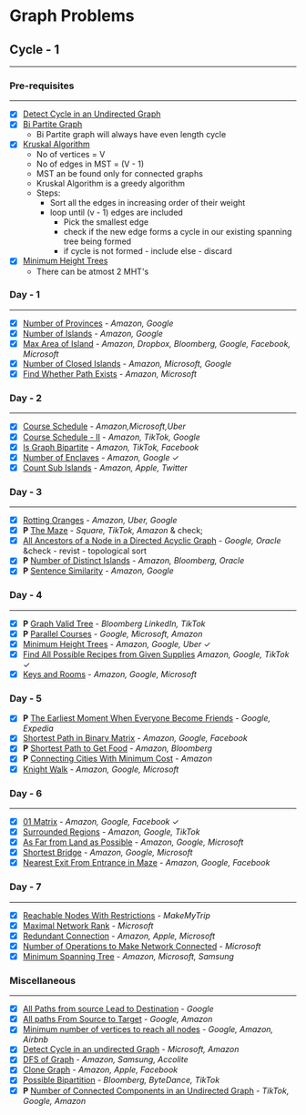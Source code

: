 ##

# Graph Problems

## Cycle - 1

---

### Pre-requisites

---

- [x] [Detect Cycle in an Undirected Graph](https://www.youtube.com/watch?v=vXrv3kruvwE)
- [x] [Bi Partite Graph](https://www.youtube.com/watch?v=0ACfAqs8mm0)
  - Bi Partite graph will always have even length cycle
- [x] [Kruskal Algorithm](https://www.youtube.com/watch?v=_Iz-QLBGKpM)
  - No of vertices = V
  - No of edges in MST = (V - 1)
  - MST an be found only for connected graphs
  - Kruskal Algorithm is a greedy algorithm
  - Steps:
    - Sort all the edges in increasing order of their weight
    - loop until (v - 1) edges are included
      - Pick the smallest edge
      - check if the new edge forms a cycle in our existing spanning tree being formed
      - if cycle is not formed - include else - discard
- [x] [Minimum Height Trees](https://www.youtube.com/watch?v=ivl6BHJVcB0)
  - There can be atmost 2 MHT's

### Day - 1

---

- [x] [Number of Provinces](https://leetcode.com/problems/number-of-provinces/description/) - <cite>Amazon, Google</cite>
- [x] [Number of Islands](https://leetcode.com/problems/number-of-islands/) - <cite>Amazon, Google</cite>
- [x] [Max Area of Island](https://leetcode.com/problems/max-area-of-island/) - <cite> Amazon, Dropbox, Bloomberg, Google, Facebook, Microsoft</cite>
- [x] [Number of Closed Islands](https://leetcode.com/problems/number-of-closed-islands/) - <cite> Amazon, Microsoft, Google </cite>
- [x] [Find Whether Path Exists](https://practice.geeksforgeeks.org/problems/find-whether-path-exist5238/1) - <cite>Amazon, Microsoft</cite>

### Day - 2

---

- [x] [Course Schedule](https://leetcode.com/problems/course-schedule/) - <cite>Amazon,Microsoft,Uber</cite>
- [x] [Course Schedule - II](https://leetcode.com/problems/course-schedule-ii/) - <cite>Amazon, TikTok, Google</cite>
- [x] [Is Graph Bipartite](https://leetcode.com/problems/is-graph-bipartite/description/) - <cite>Amazon, TikTok, Facebook</cite>
- [x] [Number of Enclaves](https://leetcode.com/problems/number-of-enclaves/) - <cite>Amazon, Google</cite> &check;
- [x] [Count Sub Islands](https://leetcode.com/problems/count-sub-islands/) - <cite> Amazon, Apple, Twitter </cite>

### Day - 3

---

- [x] [Rotting Oranges](https://leetcode.com/problems/rotting-oranges/) - <cite> Amazon, Uber, Google </cite>
- [x] **P** [The Maze](https://leetcode.com/problems/the-maze/description/) - <cite> Square, TikTok, Amazon </cite> & check;
- [x] [All Ancestors of a Node in a Directed Acyclic Graph](https://leetcode.com/problems/all-ancestors-of-a-node-in-a-directed-acyclic-graph/) - <cite> Google, Oracle </cite> &check - revist - topological sort
- [x] **P** [Number of Distinct Islands](https://leetcode.com/problems/number-of-distinct-islands/) - <cite>Amazon, Bloomberg, Oracle</cite>
- [x] **P** [Sentence Similarity](https://leetcode.com/problems/sentence-similarity-ii/description/) - <cite> Amazon, Google </cite>

### Day - 4

---

- [x] **P** [Graph Valid Tree](https://leetcode.com/problems/graph-valid-tree/) - <cite> Bloomberg LinkedIn, TikTok </cite>
- [x] **P** [Parallel Courses](https://leetcode.com/problems/parallel-courses/description/) - <cite> Google, Microsoft, Amazon </cite>
- [x] [Minimum Height Trees](https://leetcode.com/problems/minimum-height-trees/) - <cite> Amazon, Google, Uber </cite> &check;
- [x] [Find All Possible Recipes from Given Supplies](https://leetcode.com/problems/find-all-possible-recipes-from-given-supplies/) <cite> Amazon, Google, TikTok </cite> &check;
- [x] [Keys and Rooms](https://leetcode.com/problems/keys-and-rooms/) - <cite> Amazon, Google, Microsoft</cite>

### Day - 5

- [x] **P** [The Earliest Moment When Everyone Become Friends](https://leetcode.com/problems/the-earliest-moment-when-everyone-become-friends/description/) - <cite> Google, Expedia </cite>
- [x] [Shortest Path in Binary Matrix](https://leetcode.com/problems/shortest-path-in-binary-matrix/description/) - <cite> Amazon, Google, Facebook</cite>
- [x] **P** [Shortest Path to Get Food](https://leetcode.com/problems/shortest-path-to-get-food/description/) - <cite> Amazon, Bloomberg </cite>
- [x] **P** [Connecting Cities With Minimum Cost](https://leetcode.com/problems/connecting-cities-with-minimum-cost/description/) - <cite> Amazon</cite>
- [x] [Knight Walk](https://practice.geeksforgeeks.org/problems/knight-walk4521/1) - <cite> Amazon, Google, Microsoft </cite>

### Day - 6

---

- [x] [01 Matrix](https://leetcode.com/problems/01-matrix/description/) - <cite> Amazon, Google, Facebook</cite> &check;
- [x] [Surrounded Regions](https://leetcode.com/problems/surrounded-regions/description/) - <cite> Amazon, Google, TikTok </cite>
- [x] [As Far from Land as Possible](https://leetcode.com/problems/as-far-from-land-as-possible/description/) - <cite> Amazon, Google, Microsoft </cite>
- [x] [Shortest Bridge](https://leetcode.com/problems/shortest-bridge/) - <cite> Amazon, Google, Microsoft </cite>
- [x] [Nearest Exit From Entrance in Maze](https://leetcode.com/problems/nearest-exit-from-entrance-in-maze/description/) - <cite> Amazon, Google, Facebook</cite>

### Day - 7

---

- [x] [Reachable Nodes With Restrictions](https://leetcode.com/problems/reachable-nodes-with-restrictions/) - <cite> MakeMyTrip </cite>
- [x] [Maximal Network Rank](https://leetcode.com/problems/maximal-network-rank/) - <cite> Microsoft </cite>
- [x] [Redundant Connection](https://leetcode.com/problems/redundant-connection/description/) - <cite>Amazon, Apple, Microsoft</cite>
- [x] [Number of Operations to Make Network Connected](https://leetcode.com/problems/number-of-operations-to-make-network-connected/description/) - <cite>Microsoft</cite>
- [x] [Minimum Spanning Tree](https://practice.geeksforgeeks.org/problems/minimum-spanning-tree/1) - <cite> Amazon, Microsoft, Samsung </cite>

### Miscellaneous

---

- [x] [All Paths from source Lead to Destination](https://leetcode.com/problems/all-paths-from-source-lead-to-destination/) - <cite>Google</cite>
- [x] [All paths From Source to Target](https://leetcode.com/problems/all-paths-from-source-to-target/description/) - <cite>Google, Amazon</cite>
- [x] [Minimum number of vertices to reach all nodes](https://leetcode.com/problems/minimum-number-of-vertices-to-reach-all-nodes/description/) - <cite> Google, Amazon, Airbnb </cite>
- [x] [Detect Cycle in an undirected Graph](https://practice.geeksforgeeks.org/problems/detect-cycle-in-an-undirected-graph/1) - <cite> Microsoft, Amazon</cite>
- [x] [DFS of Graph](https://practice.geeksforgeeks.org/problems/depth-first-traversal-for-a-graph/1) - <cite>Amazon, Samsung, Accolite</cite>
- [x] [Clone Graph](https://leetcode.com/problems/clone-graph/) - <cite>Amazon, Apple, Facebook</cite>
- [x] [Possible Bipartition](https://leetcode.com/problems/possible-bipartition/) - <cite>Bloomberg, ByteDance, TikTok</cite>
- [x] **P** [Number of Connected Components in an Undirected Graph](https://leetcode.com/problems/number-of-connected-components-in-an-undirected-graph/description/) - <cite>TikTok, Google, Amazon</cite>
